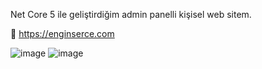 Net Core 5 ile geliştirdiğim admin panelli kişisel web sitem.

:link: https://enginserce.com

![image](https://user-images.githubusercontent.com/73286476/206713091-06df3164-ff6e-45a6-902d-1e61844229dc.png)
![image](https://user-images.githubusercontent.com/73286476/206713133-4a3be846-3003-4781-8ccf-5040d5073676.png)


